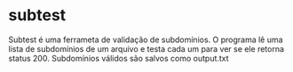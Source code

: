 # subtest
Subtest é uma ferrameta de validação de subdomínios. 
O programa lê uma lista de subdomínios de um arquivo e testa cada um para ver se ele retorna status 200.
Subdomínios válidos são salvos como output.txt


